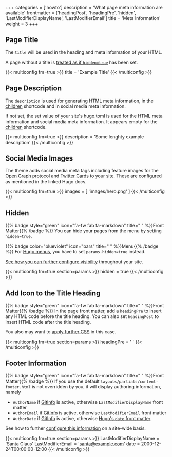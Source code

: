 +++
categories = ['howto']
description = 'What page meta information are available'
frontmatter = ['headingPost', 'headingPre', 'hidden', 'LastModifierDisplayName', 'LastModifierEmail']
title = 'Meta Information'
weight = 3
+++

## Page Title

The `title` will be used in the heading and meta information of your HTML.

A page without a title is [treated as if `hidden=true`](#hidden) has been set.

{{< multiconfig fm=true >}}
title = 'Example Title'
{{< /multiconfig >}}

## Page Description

The `description` is used for generating HTML meta information, in the [children](shortcodes/children) shortcode and in social media meta information.

If not set, the set value of your site's hugo.toml is used for the HTML meta information and social media meta information. It appears empty for the [children](shortcodes/children) shortcode.

{{< multiconfig fm=true >}}
description = 'Some lenghty example description'
{{< /multiconfig >}}

## Social Media Images

The theme adds social media meta tags including feature images for the [Open Graph](https://gohugo.io/templates/embedded/#open-graph) protocol and [Twitter Cards](https://gohugo.io/templates/embedded/#x-twitter-cards) to your site. These are configured as mentioned in the linked Hugo docs.

{{< multiconfig fm=true >}}
images = [ 'images/hero.png' ]
{{< /multiconfig >}}

## Hidden

{{% badge style="green" icon="fa-fw fab fa-markdown" title=" " %}}Front Matter{{% /badge %}} You can hide your pages from the menu by setting `hidden=true`.

{{% badge color="blueviolet" icon="bars" title=" " %}}Menu{{% /badge %}} For [Hugo menus](https://gohugo.io/content-management/menus/), you have to set `params.hidden=true` instead.

[See how you can further configure visibility](configuration/content/hidden) throughout your site.

{{< multiconfig fm=true section=params >}}
hidden = true
{{< /multiconfig >}}

## Add Icon to the Title Heading

{{% badge style="green" icon="fa-fw fab fa-markdown" title=" " %}}Front Matter{{% /badge %}} In the page front matter, add a `headingPre` to insert any HTML code before the title heading. You can also set `headingPost` to insert HTML code after the title heading.

You also may want to [apply further CSS](configuration/customization/extending#adding-javascript-or-stylesheets-to-all-pages) in this case.

{{< multiconfig fm=true section=params >}}
headingPre = '<i class="fab fa-github"></i> '
{{< /multiconfig >}}

## Footer Information

{{% badge style="green" icon="fa-fw fab fa-markdown" title=" " %}}Front Matter{{% /badge %}} If you use the default `layouts/partials/content-footer.html` is not overridden by you, it will display authoring information, namely

- `AuthorName` if [GitInfo](https://gohugo.io/methods/page/gitinfo/) is active, otherwise `LastModifierDisplayName` front matter
- `AuthorEmail` if [GitInfo](https://gohugo.io/methods/page/gitinfo/) is active, otherwise `LastModifierEmail` front matter
- `AuthorDate` if [GitInfo](https://gohugo.io/methods/page/gitinfo/) is active, otherwise [Hugo's `date` front matter](https://gohugo.io/methods/page/date/)

See how to further [configure this information](configuration/content/meta) on a site-wide basis.

{{< multiconfig fm=true section=params >}}
LastModifierDisplayName = 'Santa Claus'
LastModifierEmail = 'santa@example.com'
date = 2000-12-24T00:00:00-12:00
{{< /multiconfig >}}

